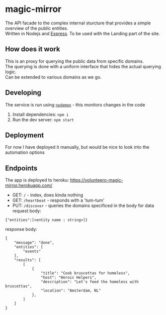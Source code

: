 # magic-mirror  
The API facade to the complex internal sturcture that provides a simple overview of the public entities.  
Written in Nodejs and [Express](http://expressjs.com/). To be used with the Landing part of the site.   
## How does it work  
This is an proxy for querying the public data from specific domains.  
The querying is done with a uniform interface that hides the actual querying logic.  
Can be extended to various domains as we go.   
## Developing  
The service is run using [`nodemon`](https://nodemon.io/) - this monitors changes in the code 
1. Install dependencies: `npm i`   
2. Run the dev server: `npm start`      
## Deployment  
For now I have deployed it manually, but would be nice to look into the automation options  
## Endpoints  
The app is deployed to heroku: https://volunteero-magic-mirror.herokuapp.com/    
- GET: `/` - index, does kinda nothing  
- GET: `/heartbeat` - responds with a 'tum-tum'  
- PUT: `/discover` - queries the domains specificed in the body for data  
request body:  
```
{"entities":[<entity name : string>]}
```   
response body:  
```  
{
	"message": "done",
	"entities": [
		"events"
	],
	"results": [
		[
			{
				"title": "Cook bruscettas for homeless",
				"host": "Heroic Helpers",
				"description": "Let's feed the homeless with bruscettas",
				"location": "Amsterdam, NL"
			},
		]
	]
}
```